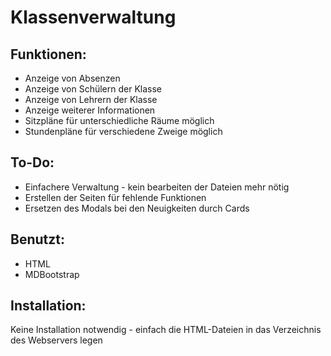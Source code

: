 # Klassenverwaltung

## Funktionen:
- Anzeige von Absenzen
- Anzeige von Schülern der Klasse
- Anzeige von Lehrern der Klasse
- Anzeige weiterer Informationen
- Sitzpläne für unterschiedliche Räume möglich
- Stundenpläne für verschiedene Zweige möglich

## To-Do:
- Einfachere Verwaltung - kein bearbeiten der Dateien mehr nötig
- Erstellen der Seiten für fehlende Funktionen
- Ersetzen des Modals bei den Neuigkeiten durch Cards

## Benutzt:
- HTML
- MDBootstrap

## Installation:
Keine Installation notwendig - einfach die HTML-Dateien in das Verzeichnis des Webservers legen
